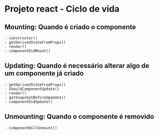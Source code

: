 # Projeto react - Ciclo de vida

## Mounting: Quando é criado o componente
    - constructor()
    - getDerivedStateFromProps()
    - render()
    - componentDidMount()

## Updating: Quando é necessário alterar algo de um componente já criado
    - getDerivedStateFromProps()
    - ShouldComponentUpdate()
    - render()
    - getSnapshotBeforeUpadate()
    - componentDidUpdate()

## Unmounting: Quando o componente é removido
    - componentWillUnmount()